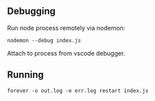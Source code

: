 ## Debugging

Run node process remotely via nodemon:

```
nodemon --debug index.js
```

Attach to process from vscode debugger.

## Running

```
forever -o out.log -e err.log restart index.js
```
